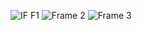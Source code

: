 ![IF F1](https://github.com/arcadiadevs/infiniteforge-issues/assets/29690431/fdc9b9da-d233-47c4-8d5e-a0beede5dcd4)
![Frame 2](https://github.com/arcadiadevs/infiniteforge-issues/assets/29690431/b0680609-e501-4c45-b96c-b457d0541f83)
![Frame 3](https://github.com/arcadiadevs/infiniteforge-issues/assets/29690431/23eb65b8-6280-4c45-a540-a1449e62e674)
